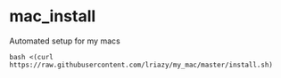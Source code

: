 # mac_install

Automated setup for my macs

```
bash <(curl https://raw.githubusercontent.com/lriazy/my_mac/master/install.sh)
```
